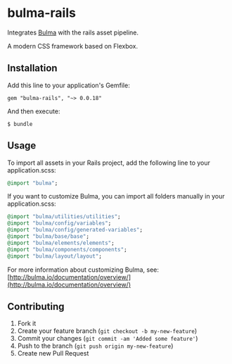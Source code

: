 # bulma-rails

Integrates [Bulma](http://bulma.io/) with the rails asset pipeline.

A modern CSS framework based on Flexbox.

## Installation

Add this line to your application's Gemfile:

    gem "bulma-rails", "~> 0.0.18"

And then execute:

    $ bundle

## Usage

To import all assets in your Rails project, add the following line to your application.scss:
``` ruby
@import "bulma";
```

If you want to customize Bulma, you can import all folders manually in your application.scss:

``` ruby
@import "bulma/utilities/utilities";
@import "bulma/config/variables";
@import "bulma/config/generated-variables";
@import "bulma/base/base";
@import "bulma/elements/elements";
@import "bulma/components/components";
@import "bulma/layout/layout";
```

For more information about customizing Bulma, see: [http://bulma.io/documentation/overview/](http://bulma.io/documentation/overview/)

## Contributing

1. Fork it
2. Create your feature branch (`git checkout -b my-new-feature`)
3. Commit your changes (`git commit -am 'Added some feature'`)
4. Push to the branch (`git push origin my-new-feature`)
5. Create new Pull Request
